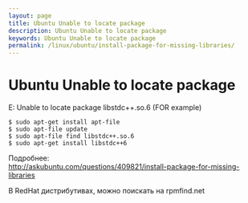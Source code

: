 ```yaml
---
layout: page
title: Ubuntu Unable to locate package
description: Ubuntu Unable to locate package
keywords: Ubuntu Unable to locate package
permalink: /linux/ubuntu/install-package-for-missing-libraries/
---
```


# Ubuntu Unable to locate package

E: Unable to locate package libstdc++.so.6 (FOR example)

    $ sudo apt-get install apt-file
    $ sudo apt-file update
    $ sudo apt-file find libstdc++.so.6
    $ sudo apt-get install libstdc++6

Подробнее:  
http://askubuntu.com/questions/409821/install-package-for-missing-libraries

В RedHat дистрибутивах, можно поискать на rpmfind.net
